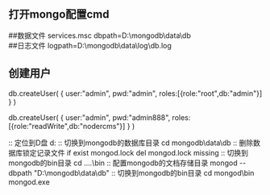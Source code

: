 ## 打开mongo配置cmd
##数据文件 services.msc
dbpath=D:\mongodb\data\db  
##日志文件
logpath=D:\mongodb\data\log\db.log  
## 创建用户
db.createUser(
     {
       user:"admin",
       pwd:"admin",
       roles:[{role:"root",db:"admin"}]
     }
  )

db.createUser(
     {
       user:"admin",
       pwd:"admin888",
       roles:[{role:"readWrite",db:"nodercms"}]
     }
  )

:: 定位到D盘
d:
:: 切换到mongodb的数据库目录
cd mongodb\data\db
:: 删除数据库锁定记录文件
if exist mongod.lock del mongod.lock missing
:: 切换到mongodb的bin目录
cd ..\..\bin
:: 配置mongodb的文档存储目录
mongod --dbpath "D:\mongodb\data\db"
:: 切换到mongodb的bin目录
cd mongod\bin
mongod.exe
